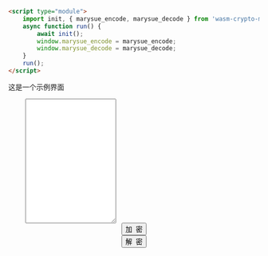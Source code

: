 ```html
<script type="module">
    import init, { marysue_encode, marysue_decode } from 'wasm-crypto-moe'
    async function run() {
        await init();
        window.marysue_encode = marysue_encode;
        window.marysue_decode = marysue_decode;
    }
    run();
</script>
```


这是一个示例界面


<div class="layui-row">
    <form class="layui-form" action="">
        <div class="layui-form-item layui-form-text">
            <pre style="margin-bottom:-20px;">
    <textarea placeholder="输入待编解码内容，支持中文" name="text" id="content" class="layui-textarea" style="height:250px;">
    </textarea>
    </pre>
        </div>
        <div class="layui-form-item" style="text-align:center;margin-bottom:-5px;">
            <div class="layui-inline">
                <div class="layui-input-block">
                    <button class="layui-btn" lay-submit="" id="aa_jiami">加&nbsp;&nbsp;密</button>
                </div>
            </div>
            <div class="layui-inline">
                <div class="layui-input-block">
                    <button class="layui-btn" lay-submit="" id="aa_jiemi">解&nbsp;&nbsp;密</button>
                </div>
            </div>
        </div>
    </form>
</div>
